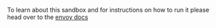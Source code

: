 To learn about this sandbox and for instructions on how to run it please head over
to the [envoy docs](https://www.envoyproxy.io/docs/envoy/latest/start/sandboxes/http_cache.html)
